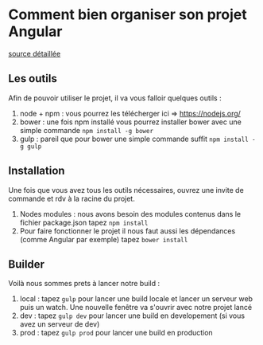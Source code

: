 # Comment bien organiser son projet Angular
[source détaillée](http://blog.soat.fr/2016/05/comment-bien-organiser-son-projet-angular-structure/)

## Les outils

Afin de pouvoir utiliser le projet, il va vous falloir quelques outils :

1. node + npm : vous pourrez les télécherger ici => https://nodejs.org/
2. bower : une fois npm installé vous pourrez installer bower avec une simple commande `npm install -g bower`
2. gulp : pareil que pour bower une simple commande suffit `npm install -g gulp`

## Installation

Une fois que vous avez tous les outils nécessaires, ouvrez une invite de commande et rdv à la racine du projet.

1. Nodes modules : nous avons besoin des modules contenus dans le fichier package.json tapez `npm install`
2. Pour faire fonctionner le projet il nous faut aussi les dépendances (comme Angular par exemple) tapez `bower install`

## Builder

Voilà nous sommes prets à lancer notre build :

1. local : tapez `gulp` pour lancer une build locale et lancer un serveur web puis un watch. Une nouvelle fenêtre va s'ouvrir avec notre projet lancé
2. dev : tapez `gulp dev` pour lancer une build en developement (si vous avez un serveur de dev)
3. prod : tapez `gulp prod` pour lancer une build en production
